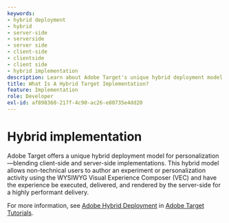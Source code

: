 ```yaml
---
keywords:
- hybrid deployment
- hybrid
- server-side
- serverside
- server side
- client-side
- clientside
- client side
- hybrid implementation
description: Learn about Adobe Target's unique hybrid deployment model for personalization, blending client-side and server-side implementations.
title: What Is A Hybrid Target Implementation?
feature: Implementation
role: Developer
exl-id: af898360-217f-4c90-ac26-e80735e4dd20
---
```

# Hybrid implementation

Adobe Target offers a unique hybrid deployment model for personalization—blending client-side and server-side implementations. This hybrid model allows non-technical users to author an experiment or personalization activity using the WYSIWYG Visual Experience Composer (VEC) and have the experience be executed, delivered, and rendered by the server-side for a highly performant delivery.

For more information, see [Adobe Hybrid Deployment](https://experienceleague.adobe.com/docs/target-learn/tutorials/implementation/hybrid-deployment.html) in [Adobe Target Tutorials](https://experienceleague.adobe.com/docs/target-learn/tutorials/overview.html).
